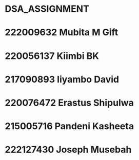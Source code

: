 # DSA_ASSIGNMENT
# 222009632 Mubita M Gift
# 220056137 Kiimbi BK
# 217090893 Iiyambo David
# 220076472 Erastus Shipulwa
# 215005716  Pandeni Kasheeta
# 222127430 Joseph Musebah
